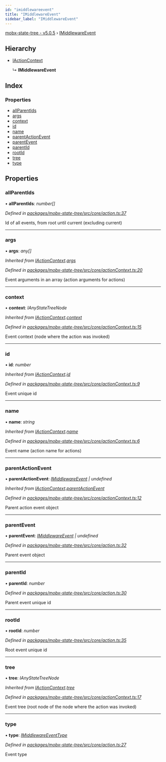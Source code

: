 ```yaml
---
id: "imiddlewareevent"
title: "IMiddlewareEvent"
sidebar_label: "IMiddlewareEvent"
---
```


[mobx-state-tree - v5.0.5](../index.md) › [IMiddlewareEvent](imiddlewareevent.md)

## Hierarchy

* [IActionContext](iactioncontext.md)

  ↳ **IMiddlewareEvent**

## Index

### Properties

* [allParentIds](imiddlewareevent.md#allparentids)
* [args](imiddlewareevent.md#args)
* [context](imiddlewareevent.md#context)
* [id](imiddlewareevent.md#id)
* [name](imiddlewareevent.md#name)
* [parentActionEvent](imiddlewareevent.md#parentactionevent)
* [parentEvent](imiddlewareevent.md#parentevent)
* [parentId](imiddlewareevent.md#parentid)
* [rootId](imiddlewareevent.md#rootid)
* [tree](imiddlewareevent.md#tree)
* [type](imiddlewareevent.md#type)

## Properties

###  allParentIds

• **allParentIds**: *number[]*

*Defined in [packages/mobx-state-tree/src/core/action.ts:37](https://github.com/mobxjs/mobx-state-tree/blob/7b52c9ca/packages/mobx-state-tree/src/core/action.ts#L37)*

Id of all events, from root until current (excluding current)

___

###  args

• **args**: *any[]*

*Inherited from [IActionContext](iactioncontext.md).[args](iactioncontext.md#args)*

*Defined in [packages/mobx-state-tree/src/core/actionContext.ts:20](https://github.com/mobxjs/mobx-state-tree/blob/7b52c9ca/packages/mobx-state-tree/src/core/actionContext.ts#L20)*

Event arguments in an array (action arguments for actions)

___

###  context

• **context**: *IAnyStateTreeNode*

*Inherited from [IActionContext](iactioncontext.md).[context](iactioncontext.md#context)*

*Defined in [packages/mobx-state-tree/src/core/actionContext.ts:15](https://github.com/mobxjs/mobx-state-tree/blob/7b52c9ca/packages/mobx-state-tree/src/core/actionContext.ts#L15)*

Event context (node where the action was invoked)

___

###  id

• **id**: *number*

*Inherited from [IActionContext](iactioncontext.md).[id](iactioncontext.md#id)*

*Defined in [packages/mobx-state-tree/src/core/actionContext.ts:9](https://github.com/mobxjs/mobx-state-tree/blob/7b52c9ca/packages/mobx-state-tree/src/core/actionContext.ts#L9)*

Event unique id

___

###  name

• **name**: *string*

*Inherited from [IActionContext](iactioncontext.md).[name](iactioncontext.md#name)*

*Defined in [packages/mobx-state-tree/src/core/actionContext.ts:6](https://github.com/mobxjs/mobx-state-tree/blob/7b52c9ca/packages/mobx-state-tree/src/core/actionContext.ts#L6)*

Event name (action name for actions)

___

###  parentActionEvent

• **parentActionEvent**: *[IMiddlewareEvent](imiddlewareevent.md) | undefined*

*Inherited from [IActionContext](iactioncontext.md).[parentActionEvent](iactioncontext.md#parentactionevent)*

*Defined in [packages/mobx-state-tree/src/core/actionContext.ts:12](https://github.com/mobxjs/mobx-state-tree/blob/7b52c9ca/packages/mobx-state-tree/src/core/actionContext.ts#L12)*

Parent action event object

___

###  parentEvent

• **parentEvent**: *[IMiddlewareEvent](imiddlewareevent.md) | undefined*

*Defined in [packages/mobx-state-tree/src/core/action.ts:32](https://github.com/mobxjs/mobx-state-tree/blob/7b52c9ca/packages/mobx-state-tree/src/core/action.ts#L32)*

Parent event object

___

###  parentId

• **parentId**: *number*

*Defined in [packages/mobx-state-tree/src/core/action.ts:30](https://github.com/mobxjs/mobx-state-tree/blob/7b52c9ca/packages/mobx-state-tree/src/core/action.ts#L30)*

Parent event unique id

___

###  rootId

• **rootId**: *number*

*Defined in [packages/mobx-state-tree/src/core/action.ts:35](https://github.com/mobxjs/mobx-state-tree/blob/7b52c9ca/packages/mobx-state-tree/src/core/action.ts#L35)*

Root event unique id

___

###  tree

• **tree**: *IAnyStateTreeNode*

*Inherited from [IActionContext](iactioncontext.md).[tree](iactioncontext.md#tree)*

*Defined in [packages/mobx-state-tree/src/core/actionContext.ts:17](https://github.com/mobxjs/mobx-state-tree/blob/7b52c9ca/packages/mobx-state-tree/src/core/actionContext.ts#L17)*

Event tree (root node of the node where the action was invoked)

___

###  type

• **type**: *[IMiddlewareEventType](../index.md#imiddlewareeventtype)*

*Defined in [packages/mobx-state-tree/src/core/action.ts:27](https://github.com/mobxjs/mobx-state-tree/blob/7b52c9ca/packages/mobx-state-tree/src/core/action.ts#L27)*

Event type
